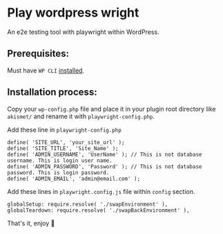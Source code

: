 # Play wordpress wright
An e2e testing tool with playwright within WordPress.

## Prerequisites:

Must have `WP CLI` [installed](https://wp-cli.org/).

## Installation process:

Copy your `wp-config.php` file and place it in your plugin root directory like `akismet/` and rename it with `playwright-config.php`.

Add these line in `playwright-config.php`
```
define( 'SITE_URL', 'your_site_url' ); 
define( 'SITE_TITLE', 'Site_Name' );
define( 'ADMIN_USERNAME', 'UserName' ); // This is not database username. This is login user name.
define( 'ADMIN_PASSWORD', 'Password' ); // This is not database password. This is login password.
define( 'ADMIN_EMAIL', 'admin@email.com' );
```

Add these lines in `playwright.config.js` file within `config` section.
```
globalSetup: require.resolve( './swapEnvironment' ),
globalTeardown: require.resolve( './swapBackEnvironment' ),
```

That's it, enjoy 🎉
